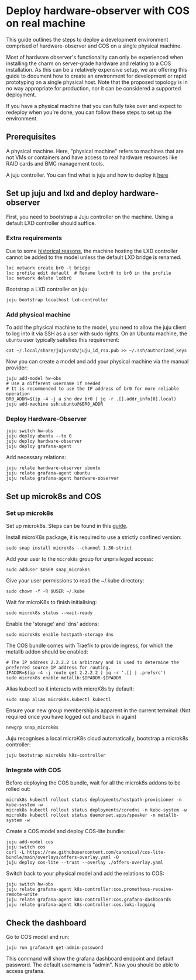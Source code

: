 # Deploy hardware-observer with COS on real machine
This guide outlines the steps to deploy a development environment comprised of hardware-observer and COS on a single physical machine.

Most of hardware observer's functionality can only be experienced when installing the charm on server-grade hardware and relating to a COS installation. As this can be a relatively expensive setup, we are offering this guide to document how to create an environment for development or rapid prototyping on a single physical host. Note that the proposed topology is in no way appropriate for production, nor it can be considered a supported deployment.

If you have a physical machine that you can fully take over and expect to redeploy when you're done, you can follow these steps to set up the environment.


## Prerequisites
A physical machine. Here, "physical machine" refers to machines that are not VMs or containers and have access to real
hardware resources like RAID cards and BMC management tools.

A juju controller. You can find what is juju and how to deploy it [here](https://juju.is/docs/juju)


## Set up juju and lxd and deploy hardware-observer
First, you need to bootstrap a Juju controller on the machine. Using a default LXD controller should suffice.

### Extra requirements
Due to some [historical reasons](https://bugs.launchpad.net/juju/+bug/1964513), the machine hosting the LXD controller cannot be added to the model unless the default LXD bridge is renamed.
```
lxc network create br0 -t bridge
lxc profile edit default  # Rename lxdbr0 to br0 in the profile
lxc network delete lxdbr0
```

Bootstrap a LXD controller on juju:
```
juju bootstrap localhost lxd-controller
```

### Add physical machine
To add the physical machine to the model, you need to allow the juju client to log into it via SSH as a user with sudo rights. On an Ubuntu machine, the `ubuntu` user typically satisfies this requirement:
```
cat ~/.local/share/juju/ssh/juju_id_rsa.pub >> ~/.ssh/authorized_keys
```

Now you can create a model and add your physical machine via the manual provider:
```
juju add-model hw-obs
# Use a different username if needed 
# It is recommended to use the IP address of br0 for more reliable operation
BR0_ADDR=$(ip -4 -j a sho dev br0 | jq -r .[].addr_info[0].local)
juju add-machine ssh:ubuntu@$BR0_ADDR
```

### Deploy Hardware-Observer
```
juju switch hw-obs
juju deploy ubuntu --to 0
juju deploy hardware-observer
juju deploy grafana-agent
```

Add necessary relations:
```
juju relate hardware-observer ubuntu
juju relate grafana-agent ubuntu
juju relate grafana-agent hardware-observer
```


## Set up microk8s and COS
### Set up microk8s
Set up microk8s. Steps can be found in this [guide](https://juju.is/docs/sdk/dev-setup?_gl=1*nsqfdk*_ga*MjEzOTcxMzA2OS4xNzEwMzYzNDU0*_ga_5LTL1CNEJM*MTcyMjI5NDE2MC4xMDMuMS4xNzIyMjk0MTY4LjUyLjAuMA..#heading--manual-set-up-your-cloud).

Install microK8s package, it is required to use a strictly confined version:
```
sudo snap install microk8s --channel 1.30-strict
```

Add your user to the `microk8s` group for unprivileged access:
```
sudo adduser $USER snap_microk8s
```

Give your user permissions to read the ~/.kube directory:
```
sudo chown -f -R $USER ~/.kube
```

Wait for microK8s to finish initialising:
```
sudo microk8s status --wait-ready
```

Enable the 'storage' and 'dns' addons:
```
sudo microk8s enable hostpath-storage dns
```

The COS bundle comes with Traefik to provide ingress, for which the metallb addon should be enabled:
```
# The IP address 2.2.2.2 is arbitrary and is used to determine the preferred source IP address for routing.
IPADDR=$(ip -4 -j route get 2.2.2.2 | jq -r '.[] | .prefsrc')
sudo microk8s enable metallb:$IPADDR-$IPADDR
```

Alias kubectl so it interacts with microK8s by default:
```
sudo snap alias microk8s.kubectl kubectl
```

Ensure your new group membership is apparent in the current terminal:
(Not required once you have logged out and back in again)
```
newgrp snap_microk8s
```

Juju recognises a local microK8s cloud automatically, bootstrap a microk8s controller:
```
juju bootstrap microk8s k8s-controller
```

### Integrate with COS
Before deploying the COS bundle, wait for all the microk8s addons to be rolled out:
```
microk8s kubectl rollout status deployments/hostpath-provisioner -n kube-system -w
microk8s kubectl rollout status deployments/coredns -n kube-system -w
microk8s kubectl rollout status daemonset.apps/speaker -n metallb-system -w
```

Create a COS model and deploy COS-lite bundle:
```
juju add-model cos
juju switch cos
curl -L https://raw.githubusercontent.com/canonical/cos-lite-bundle/main/overlays/offers-overlay.yaml -O
juju deploy cos-lite --trust --overlay ./offers-overlay.yaml
```

Switch back to your physical model and add the relations to COS:
```
juju switch hw-obs
juju relate grafana-agent k8s-controller:cos.prometheus-receive-remote-write
juju relate grafana-agent k8s-controller:cos.grafana-dashboards
juju relate grafana-agent k8s-controller:cos.loki-logging
```


## Check the dashboard
Go to COS model and run:
```
juju run grafana/0 get-admin-password
```

This command will show the grafana dashboard endpoint and default password.  The default username is "admin".
Now you should be able to access grafana.